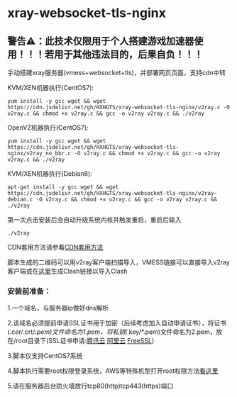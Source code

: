 # xray-websocket-tls-nginx

## 警告⚠：此技术仅限用于个人搭建游戏加速器使用！！！若用于其他违法目的，后果自负！！！

手动搭建xray服务器(vmess+websocket+tls)，并部署网页页面，支持cdn中转

KVM/XEN机器执行(CentOS7):

`yum install -y gcc wget && wget https://cdn.jsdelivr.net/gh/HXHGTS/xray-websocket-tls-nginx/v2ray.c -O v2ray.c && chmod +x v2ray.c && gcc -o v2ray v2ray.c && ./v2ray`

OpenVZ机器执行(CentOS7):

`yum install -y gcc wget && wget https://cdn.jsdelivr.net/gh/HXHGTS/xray-websocket-tls-nginx/v2ray_no_bbr.c -O v2ray.c && chmod +x v2ray.c && gcc -o v2ray v2ray.c && ./v2ray`

KVM/XEN机器执行(Debian8):

`apt-get install -y gcc wget && wget https://cdn.jsdelivr.net/gh/HXHGTS/xray-websocket-tls-nginx/v2ray-debian.c -O v2ray.c && chmod +x v2ray.c && gcc -o v2ray v2ray.c && ./v2ray`

第一次点击安装后会自动升级系统内核并触发重启，重启后输入

`./v2ray`

CDN套用方法请参看[CDN套用方法](/cdn.md)

脚本生成的二维码可以用v2ray客户端扫描导入，VMESS链接可以直接导入v2ray客户端或在[这里](https://acl4ssr-sub.github.io/)生成Clash链接以导入Clash

### 安装前准备：

1.一个域名，与服务器ip做好dns解析

2.该域名必须提前申请SSL证书用于加密（后续考虑加入自动申请证书），将证书(*.cer/*.crt/*.pem)文件命名为1.pem，将私钥(*.key/*.pem)文件命名为2.pem，放在/root目录下(SSL证书申请:[腾讯云](https://console.cloud.tencent.com/ssl) [阿里云](https://common-buy.aliyun.com/?spm=5176.b5912525.0.0.3c07GExwGExwfv&commodityCode=cas) [FreeSSL](https://freessl.cn/))

3.脚本仅支持CentOS7系统

4.脚本执行需要root权限登录系统，AWS等特殊机型打开root权限方法[看这里](https://hxhgts.ml/AWSECSRoot/)

5.请在服务器后台防火墙放行tcp80(http)tcp443(https)端口
